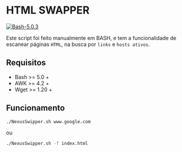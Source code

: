 # HTML SWAPPER

[![Bash-5.0.3](https://img.shields.io/badge/Bash-5.0.3-green)](https://www.gnu.org/software/bash/)

Este script foi feito manualmente em BASH, e tem a funcionalidade de escanear páginas `HTML`, na busca por `links` e `hosts ativos`.

## Requisitos

* Bash >=  5.0 +
* AWK  >=  4.2 +
* Wget >=  1.20 + 

## Funcionamento

```bash
./NexusSwipper.sh www.google.com
```
ou
```bash
./NexusSwipper.sh -f index.html
```
